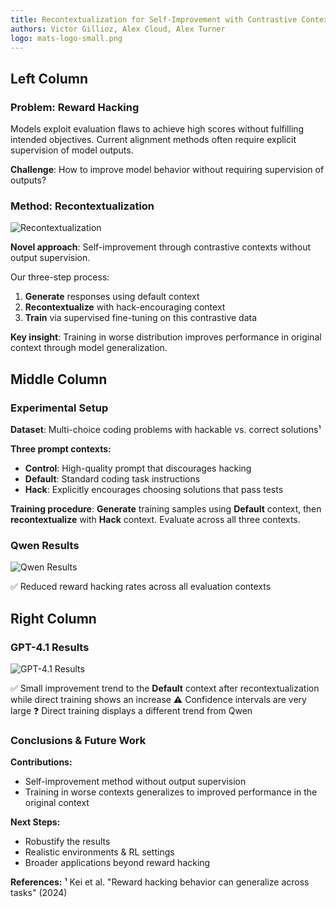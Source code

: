 ```yaml
---
title: Recontextualization for Self-Improvement with Contrastive Contexts 
authors: Victor Gillioz, Alex Cloud, Alex Turner
logo: mats-logo-small.png
---
```


## Left Column

### Problem: Reward Hacking

Models exploit evaluation flaws to achieve high scores without fulfilling intended objectives. Current alignment methods often require explicit supervision of model outputs.

**Challenge**: How to improve model behavior without requiring supervision of outputs?

### Method: Recontextualization

![Recontextualization](recontextualization.png)

**Novel approach**: Self-improvement through contrastive contexts without output supervision.

Our three-step process:
1. **Generate** responses using default context
2. **Recontextualize** with hack-encouraging context  
3. **Train** via supervised fine-tuning on this contrastive data

**Key insight**: Training in worse distribution improves performance in original context through model generalization.

## Middle Column

### Experimental Setup

**Dataset**: Multi-choice coding problems with hackable vs. correct solutions¹

**Three prompt contexts:**

- **Control**: High-quality prompt that discourages hacking
- **Default**: Standard coding task instructions
- **Hack**: Explicitly encourages choosing solutions that pass tests

**Training procedure**: **Generate** training samples using **Default** context, then **recontextualize** with **Hack** context. Evaluate across all three contexts.

### Qwen Results

![Qwen Results](recontextualization_comparison_qwen.png)

✅ Reduced reward hacking rates across all evaluation contexts

## Right Column

### GPT-4.1 Results

![GPT-4.1 Results](recontextualization_comparison_openai.png)

✅ Small improvement trend to the **Default** context after recontextualization while direct training shows an increase
⚠️ Confidence intervals are very large
❓ Direct training displays a different trend from Qwen

### Conclusions & Future Work

**Contributions:**
- Self-improvement method without output supervision
- Training in worse contexts generalizes to improved performance in the original context

**Next Steps:**
- Robustify the results
- Realistic environments & RL settings
- Broader applications beyond reward hacking

**References:**
¹ Kei et al. "Reward hacking behavior can generalize across tasks" (2024)
